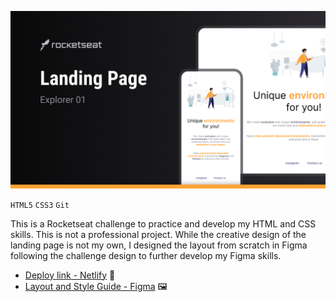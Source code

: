 ![Project cover with the titles, and mobile and desktop screenshots](./assets/cover-landing-page-explorer01-rs.png)

`HTML5` `CSS3` `Git`

This is a Rocketseat challenge to practice and develop my HTML and CSS skills. This is not a professional project. While the creative design of the landing page is not my own, I designed the layout from scratch in Figma following the challenge design to further develop my Figma skills.

- [Deploy link - Netlify](https://landing-page-explorer01-rs.netlify.app/) 🚀
- [Layout and Style Guide - Figma](https://www.figma.com/design/57Wus1PdwPr9ls87Rkcj2r/Landing-Page-%7C-Explorer-01-%7C-Rocketseat?node-id=2-2&p=f&t=5PSTCjPSxWVWR0YI-0) 🖼️
